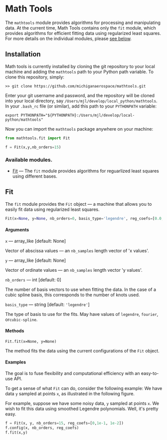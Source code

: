 # Math Tools

The ```mathtools```  module provides algorithms for processing and
manipulating data. At the current time, Math Tools contains only the ```fit```
module, which provides algorithms for efficient fitting data using regularized
least squares. For more details on the individual modules, please [see
below](#available-modules).

## Installation

Math tools is currently installed by cloning the git repository to your local
machine and adding the ```mathtools``` path to your Python path variable. To
clone this repository, simply:

```unix
>> git clone https://github.com/michiganaerospace/mathtools.git
```

Enter your git username and password, and the repository will be cloned into
your local directory, say ```/Users/mjl/develop/local_python/mathtools```. In
your ```.bash_rc``` file (or similar), add this path to your ```PYTHONPATH```
variable:

```unix
export PYTHONPATH="${PYTHONPATH}:/Users/mjl/develop/local-python/mathtools"
```

Now you can import the ```mathtools``` package anywhere on your machine:

```python
from mathtools.fit import Fit

f = Fit(x,y,nb_orders=15)
```


### Available modules.

- [Fit](#fit) — The ```fit``` module provides algorithms for reguarlized least
squares using different bases.


## Fit 

The ```fit``` module provides the ```Fit``` object — a machine that allows you
to easily fit data using regularized least squares. 


```python
Fit(x=None, y=None, nb_orders=0, basis_type='legendre', reg_coefs=[0.0, 0.0, 0.0]) 
```

#### Arguments

```x``` — array_like [default: None]
    
Vector of abscissa values — an ```nb_samples``` length vector of 'x values'.

```y``` — array_like [default: None]

Vector of ordinate values — an ```nb_samples``` length vector 'y values'.

```nb_orders``` — int [default: 0]

The number of basis vectors to use when fitting the data. In the case of a
cubic spline basis, this corresponds to the number of knots used.

```basis_type``` — string [default: ```'legendre'```]

The type of basis to use for the fits. May have values of ```legendre```,
```fourier```, or```cubic-spline```.

#### Methods

```Fit.fit(x=None, y=None)```

The method fits the data using the current configurations of the ```Fit```
object.

#### Examples

The goal is to fuse flexibility and computational efficiency with an
easy-to-use API. 

To get a sense of what ```Fit``` can do, consider the following example: We
have data ```y``` sampled at points ```x```, as illustrated in the following
figure.

For example, suppose we have some noisy data, ```y``` sampled at points
```x```.  We wish to fit this data using smoothed Legendre polynomials. Well,
it's pretty easy.

```python
f = Fit(x, y, nb_orders=15, reg_coefs=[0,1e-1, 1e-2])
f.config(x, nb_orders, reg_coefs)
f.fit(x,y)
```
